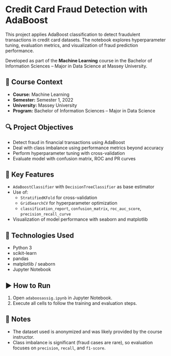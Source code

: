# Credit Card Fraud Detection with AdaBoost

This project applies AdaBoost classification to detect fraudulent transactions in credit card datasets. The notebook explores hyperparameter tuning, evaluation metrics, and visualization of fraud prediction performance.

Developed as part of the **Machine Learning** course in the Bachelor of Information Sciences – Major in Data Science at Massey University.

## 📘 Course Context

- **Course:** Machine Learning  
- **Semester:** Semester 1, 2022  
- **University:** Massey University  
- **Program:** Bachelor of Information Sciences – Major in Data Science

## 🔍 Project Objectives

- Detect fraud in financial transactions using AdaBoost
- Deal with class imbalance using performance metrics beyond accuracy
- Perform hyperparameter tuning with cross-validation
- Evaluate model with confusion matrix, ROC and PR curves

## 🧪 Key Features

- `AdaBoostClassifier` with `DecisionTreeClassifier` as base estimator
- Use of:
  - `StratifiedKFold` for cross-validation
  - `GridSearchCV` for hyperparameter optimization
  - `classification_report`, `confusion_matrix`, `roc_auc_score`, `precision_recall_curve`
- Visualization of model performance with seaborn and matplotlib

## 🧰 Technologies Used

- Python 3  
- scikit-learn  
- pandas  
- matplotlib / seaborn  
- Jupyter Notebook

## ▶️ How to Run

1. Open `adaboosassig.ipynb` in Jupyter Notebook.
2. Execute all cells to follow the training and evaluation steps.

## 📌 Notes

- The dataset used is anonymized and was likely provided by the course instructor.
- Class imbalance is significant (fraud cases are rare), so evaluation focuses on `precision`, `recall`, and `f1-score`.
